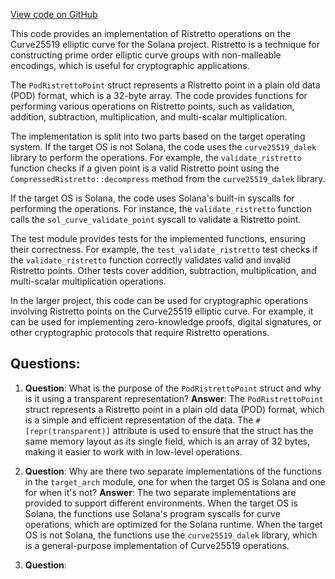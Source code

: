 [View code on GitHub](https://github.com/solana-labs/solana/blob/master/zk-token-sdk/src/curve25519/ristretto.rs)

This code provides an implementation of Ristretto operations on the Curve25519 elliptic curve for the Solana project. Ristretto is a technique for constructing prime order elliptic curve groups with non-malleable encodings, which is useful for cryptographic applications.

The `PodRistrettoPoint` struct represents a Ristretto point in a plain old data (POD) format, which is a 32-byte array. The code provides functions for performing various operations on Ristretto points, such as validation, addition, subtraction, multiplication, and multi-scalar multiplication.

The implementation is split into two parts based on the target operating system. If the target OS is not Solana, the code uses the `curve25519_dalek` library to perform the operations. For example, the `validate_ristretto` function checks if a given point is a valid Ristretto point using the `CompressedRistretto::decompress` method from the `curve25519_dalek` library.

If the target OS is Solana, the code uses Solana's built-in syscalls for performing the operations. For instance, the `validate_ristretto` function calls the `sol_curve_validate_point` syscall to validate a Ristretto point.

The test module provides tests for the implemented functions, ensuring their correctness. For example, the `test_validate_ristretto` test checks if the `validate_ristretto` function correctly validates valid and invalid Ristretto points. Other tests cover addition, subtraction, multiplication, and multi-scalar multiplication operations.

In the larger project, this code can be used for cryptographic operations involving Ristretto points on the Curve25519 elliptic curve. For example, it can be used for implementing zero-knowledge proofs, digital signatures, or other cryptographic protocols that require Ristretto operations.
## Questions: 
 1. **Question**: What is the purpose of the `PodRistrettoPoint` struct and why is it using a transparent representation?
   **Answer**: The `PodRistrettoPoint` struct represents a Ristretto point in a plain old data (POD) format, which is a simple and efficient representation of the data. The `#[repr(transparent)]` attribute is used to ensure that the struct has the same memory layout as its single field, which is an array of 32 bytes, making it easier to work with in low-level operations.

2. **Question**: Why are there two separate implementations of the functions in the `target_arch` module, one for when the target OS is Solana and one for when it's not?
   **Answer**: The two separate implementations are provided to support different environments. When the target OS is Solana, the functions use Solana's program syscalls for curve operations, which are optimized for the Solana runtime. When the target OS is not Solana, the functions use the `curve25519_dalek` library, which is a general-purpose implementation of Curve25519 operations.

3. **Question**: 